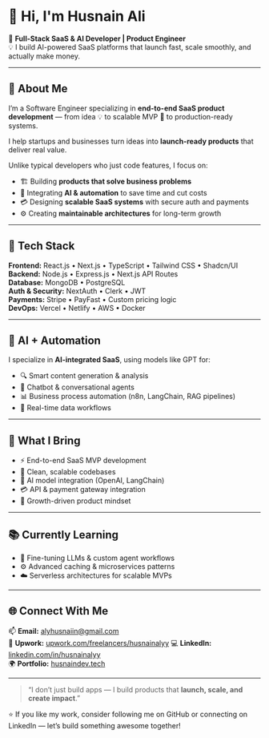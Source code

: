 # 👋 Hi, I'm Husnain Ali  

🚀 **Full-Stack SaaS & AI Developer | Product Engineer**  
💡 I build AI-powered SaaS platforms that launch fast, scale smoothly, and actually make money.

---

## 🧠 About Me  
I’m a Software Engineer specializing in **end-to-end SaaS product development** — from idea 💡 to scalable MVP 🚀 to production-ready systems.  

I help startups and businesses turn ideas into **launch-ready products** that deliver real value.  

Unlike typical developers who just code features, I focus on:

- 🏗️ Building **products that solve business problems**  
- 🤖 Integrating **AI & automation** to save time and cut costs  
- 💳 Designing **scalable SaaS systems** with secure auth and payments  
- ⚙️ Creating **maintainable architectures** for long-term growth  

---

## 🧩 Tech Stack

**Frontend:** React.js • Next.js • TypeScript • Tailwind CSS • Shadcn/UI  
**Backend:** Node.js • Express.js • Next.js API Routes  
**Database:** MongoDB • PostgreSQL  
**Auth & Security:** NextAuth • Clerk • JWT  
**Payments:** Stripe • PayFast • Custom pricing logic  
**DevOps:** Vercel • Netlify • AWS • Docker  

---

## 🧠 AI + Automation
I specialize in **AI-integrated SaaS**, using models like GPT for:

- 🔍 Smart content generation & analysis  
- 💬 Chatbot & conversational agents  
- 📊 Business process automation (n8n, LangChain, RAG pipelines)  
- 🧾 Real-time data workflows  

---

## 🎯 What I Bring
- ⚡ End-to-end SaaS MVP development  
- 🧼 Clean, scalable codebases  
- 🤖 AI model integration (OpenAI, LangChain)  
- 💳 API & payment gateway integration  
- 🚀 Growth-driven product mindset  

---

## 📚 Currently Learning
- 🧩 Fine-tuning LLMs & custom agent workflows  
- ⚙️ Advanced caching & microservices patterns  
- ☁️ Serverless architectures for scalable MVPs  

---

## 🌐 Connect With Me

📫 **Email:** [alyhusnaiin@gmail.com](mailto:alyhusnaiin@gmail.com)  
💼 **Upwork:** [upwork.com/freelancers/husnainalyy](https://www.upwork.com/freelancers/~01ffc0767703157267?mp_source=share) 
💻 **LinkedIn:** [linkedin.com/in/husnainalyy](https://linkedin.com/in/husnainalyy)  
🌍 **Portfolio:** [husnaindev.tech](https://husnaindev.tech)

---

> “I don’t just build apps — I build products that **launch, scale, and create impact**.”  

⭐️ If you like my work, consider following me on GitHub or connecting on LinkedIn — let’s build something awesome together!
